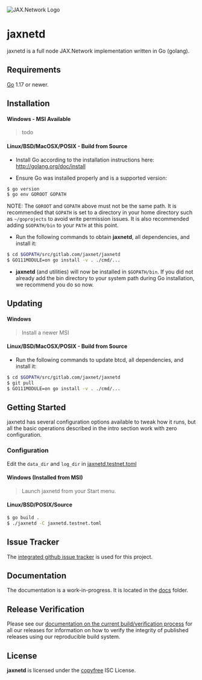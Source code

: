 <br/>


![JAX.Network Logo](https://jax.network/wp-content/uploads/2020/10/logo.png)  

# jaxnetd

jaxnetd is a full node JAX.Network implementation written in Go (golang).


## Requirements

[Go](http://golang.org) 1.17 or newer.

## Installation

#### Windows - MSI Available

> todo

#### Linux/BSD/MacOSX/POSIX - Build from Source

- Install Go according to the installation instructions here:
  http://golang.org/doc/install

- Ensure Go was installed properly and is a supported version:

```bash
$ go version
$ go env GOROOT GOPATH
```

NOTE: The `GOROOT` and `GOPATH` above must not be the same path. It is
recommended that `GOPATH` is set to a directory in your home directory such as
`~/goprojects` to avoid write permission issues.  It is also recommended adding
`$GOPATH/bin` to your `PATH` at this point.

- Run the following commands to obtain **jaxnetd**, all dependencies, and install it:

```bash
$ cd $GOPATH/src/gitlab.com/jaxnet/jaxnetd
$ GO111MODULE=on go install -v . ./cmd/...
```

- **jaxnetd** (and utilities) will now be installed in ```$GOPATH/bin```.  If you did
  not already add the bin directory to your system path during Go installation,
  we recommend you do so now.

## Updating

#### Windows

> Install a newer MSI

#### Linux/BSD/MacOSX/POSIX - Build from Source

- Run the following commands to update btcd, all dependencies, and install it:

```bash
$ cd $GOPATH/src/gitlab.com/jaxnet/jaxnetd
$ git pull
$ GO111MODULE=on go install -v . ./cmd/...
```

## Getting Started

jaxnetd has several configuration options available to tweak how it runs, but all the basic operations described in the intro section work with zero
configuration.

### Configuration

Edit the `data_dir` and `log_dir` in [jaxnetd.testnet.toml](./jaxnetd.testnet.toml) 

#### Windows (Installed from MSI)

> Launch jaxnetd from your Start menu.

#### Linux/BSD/POSIX/Source

```bash
$ go build .
$ ./jaxnetd -C jaxnetd.testnet.toml
```


## Issue Tracker

The [integrated github issue tracker](https://gitlab.com/jaxnet/jaxnetd/issues)
is used for this project.

## Documentation

The documentation is a work-in-progress.  It is located in the [docs](https://gitlab.com/jaxnet/jaxnetd/tree/master/docs) folder.

## Release Verification

Please see our [documentation on the current build/verification
process](https://github.com/btcsuite/btcd/tree/master/release) for all our
releases for information on how to verify the integrity of published releases
using our reproducible build system.

## License

**jaxnetd** is licensed under the [copyfree](http://copyfree.org) ISC License.
